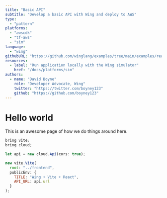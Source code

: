 ```yaml
---
title: "Basic API"
subtitle: "Develop a basic API with Wing and deploy to AWS"
type: 
  - "pattern"
platforms:
  - "awscdk"
  - "tf-aws"
  - "sim"
language:
  - "wing"
githubURL: "https://github.com/winglang/examples/tree/main/examples/react-website"  
resources:
  - label: "Run application locally with the Wing simulator"
    href: "/docs/platforms/sim"
authors:
  - name: "David Boyne"
    role: "Developer Advocate, Wing"
    twitter: "https://twitter.com/boyney123"
    github: "https://github.com/boyney123"
---
```


# Hello world

This is an awesome page of how we do things around here.

```js
bring vite;
bring cloud;

let api = new cloud.Api(cors: true);

new vite.Vite(
  root: "../frontend",
  publicEnv: {
    TITLE: "Wing + Vite + React",
    API_URL: api.url
  }
);    
```